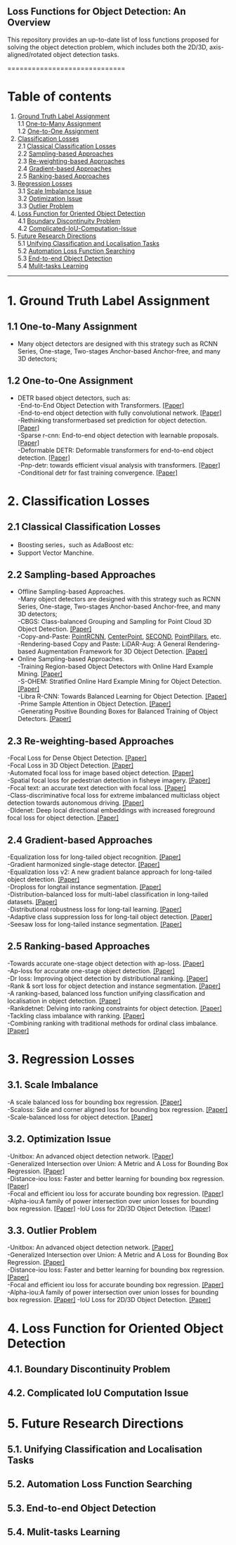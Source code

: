 ## Loss Functions for Object Detection: An Overview
This repository provides an up-to-date list of loss functions proposed for solving the object detection problem, which includes both the 2D/3D, axis-aligned/rotated object detection tasks. 
 
=============================
# Table of contents
1. [Ground Truth Label Assignment](#1)  
    1.1 [One-to-Many Assignment](#1.1)  
    1.2 [One-to-One Assignment](#1.2)  
2. [Classification Losses](#2)  
	2.1 [Classical Classification Losses](#2.1)  
	2.2  [Sampling-based Approaches](#2.2)  
	2.3  [Re-weighting-based Approaches](#2.3)  
	2.4  [Gradient-based Approaches](#2.4)  
	2.5  [Ranking-based Approaches](#2.5)  
3. [Regression Losses](#3)  
	3.1 [Scale Imbalance Issue](#3.1)  
	3.2 [Optimization Issue](#3.2)  
	3.3 [Outlier Problem](#3.3)  
4. [Loss Function for Oriented Object Detection](#4)  
	4.1 [Boundary Discontinuity Problem](#4.1)  
	4.2 [Complicated-IoU-Computation-Issue](#4.2)  
 5. [ Future Research Directions](#5)  
	5.1 [Unifying Classification and Localisation Tasks](#5.1)  
	5.2 [Automation Loss Function Searching](#5.2)  
	5.3 [End-to-end Object Detection](#5.3)  
	5.4 [Mulit-tasks Learning](#5.4)  




----------------------------------
# 1. Ground Truth Label Assignment <a name="1"></a>  
## 1.1 One-to-Many Assignment<a name="1.1"></a>
  - Many object detectors are designed with this strategy such as RCNN Series, One-stage, Two-stages Anchor-based Anchor-free, and many 3D detectors;
## 1.2 One-to-One Assignment<a name="1.2"></a>  
  - DETR based object detectors, such as:  
  -End-to-End Object Detection with Transformers. [[Paper]](https://arxiv.org/pdf/2005.12872.pdf)  
  -End-to-end object detection with fully convolutional network. [[Paper]](https://openaccess.thecvf.com/content/CVPR2021/papers/Wang_End-to-End_Object_Detection_With_Fully_Convolutional_Network_CVPR_2021_paper.pdf)  
  -Rethinking transformerbased set prediction for object detection. [[Paper]](https://openaccess.thecvf.com/content/ICCV2021/papers/Sun_Rethinking_Transformer-Based_Set_Prediction_for_Object_Detection_ICCV_2021_paper.pdf)  
  -Sparse r-cnn: End-to-end object detection with learnable proposals. [[Paper]](https://openaccess.thecvf.com/content/CVPR2021/papers/Sun_Sparse_R-CNN_End-to-End_Object_Detection_With_Learnable_Proposals_CVPR_2021_paper.pdf)  
  -Deformable DETR: Deformable transformers for end-to-end object detection. [[Paper]](https://openreview.net/pdf?id=gZ9hCDWe6ke)  
  -Pnp-detr: towards efficient visual analysis with transformers. [[Paper]](https://openaccess.thecvf.com/content/ICCV2021/papers/Wang_PnP-DETR_Towards_Efficient_Visual_Analysis_With_Transformers_ICCV_2021_paper.pdf)  
  -Conditional detr for fast training convergence. [[Paper]](https://openaccess.thecvf.com/content/ICCV2021/papers/Meng_Conditional_DETR_for_Fast_Training_Convergence_ICCV_2021_paper.pdf)  

# 2. Classification Losses <a name="2"></a>  
## 2.1 Classical Classification Losses <a name="2.1"></a>  
- Boosting series，such as AdaBoost etc: 
- Support Vector Manchine.  
## 2.2 Sampling-based Approaches <a name="2.2"></a>  
- Offline Sampling-based Approaches.   
  -Many object detectors are designed with this strategy such as RCNN Series, One-stage, Two-stages Anchor-based Anchor-free, and many 3D detectors;  
  -CBGS: Class-balanced Grouping and Sampling for Point Cloud 3D Object Detection. [[Paper]](https://arxiv.org/pdf/1908.09492.pdf)     
  -Copy-and-Paste: [PointRCNN](https://openaccess.thecvf.com/content_CVPR_2019/papers/Shi_PointRCNN_3D_Object_Proposal_Generation_and_Detection_From_Point_Cloud_CVPR_2019_paper.pdf), [CenterPoint](https://openaccess.thecvf.com/content/CVPR2021/papers/Yin_Center-Based_3D_Object_Detection_and_Tracking_CVPR_2021_paper.pdf), [SECOND](https://pdfs.semanticscholar.org/5125/a16039cabc6320c908a4764f32596e018ad3.pdf), [PointPillars](https://openaccess.thecvf.com/content_CVPR_2019/papers/Lang_PointPillars_Fast_Encoders_for_Object_Detection_From_Point_Clouds_CVPR_2019_paper.pdf), etc.  
  -Rendering-based Copy and Paste: LiDAR-Aug: A General Rendering-based Augmentation Framework for 3D Object Detection. [[Paper]](https://openaccess.thecvf.com/content/CVPR2021/papers/Fang_LiDAR-Aug_A_General_Rendering-Based_Augmentation_Framework_for_3D_Object_Detection_CVPR_2021_paper.pdf)    
 - Online Sampling-based Approaches.   
  -Training Region-based Object Detectors with Online Hard Example Mining. [[Paper]](https://openaccess.thecvf.com/content_cvpr_2016/papers/Shrivastava_Training_Region-Based_Object_CVPR_2016_paper.pdf)  
  -S-OHEM: Stratified Online Hard Example Mining for Object Detection. [[Paper]](https://arxiv.org/pdf/1705.02233.pdf)  
  -Libra R-CNN: Towards Balanced Learning for Object Detection. [[Paper]](https://openaccess.thecvf.com/content_CVPR_2019/papers/Pang_Libra_R-CNN_Towards_Balanced_Learning_for_Object_Detection_CVPR_2019_paper.pdf)  
  -Prime Sample Attention in Object Detection. [[Paper]](https://openaccess.thecvf.com/content_CVPR_2020/papers/Cao_Prime_Sample_Attention_in_Object_Detection_CVPR_2020_paper.pdf)  
  -Generating Positive Bounding Boxes for Balanced Training of Object Detectors. [[Paper]](https://openaccess.thecvf.com/content_WACV_2020/papers/Oksuz_Generating_Positive_Bounding_Boxes_for_Balanced_Training_of_Object_Detectors_WACV_2020_paper.pdf)  
## 2.3 Re-weighting-based Approaches <a name="2.3"></a>  
-Focal Loss for Dense Object Detection. [[Paper]](https://openaccess.thecvf.com/content_ICCV_2017/papers/Lin_Focal_Loss_for_ICCV_2017_paper.pdf)  
-Focal Loss in 3D Object Detection. [[Paper]](https://arxiv.org/pdf/1809.06065.pdf)  
-Automated focal loss for image based object detection. [[Paper]](https://arxiv.org/pdf/1904.09048.pdf)  
-Spatial focal loss for pedestrian detection in fisheye imagery. [[Paper]](https://ieeexplore.ieee.org/abstract/document/8658951)   
-Focal text: an accurate text detection with focal loss. [[Paper]](https://ieeexplore.ieee.org/document/8451241)  
-Class-discriminative focal loss for extreme imbalanced multiclass object detection towards autonomous driving. [[Paper]](https://link.springer.com/article/10.1007/s00371-021-02067-9)  
-Dldenet: Deep local directional embeddings with increased foreground focal loss for object detection. [[Paper]](https://ieeexplore.ieee.org/document/8966436)  

## 2.4 Gradient-based Approaches <a name="2.4"></a> 
-Equalization loss for long-tailed object recognition. [[Paper]](https://arxiv.org/pdf/2003.05176.pdf)  
-Gradient harmonized single-stage detector. [[Paper]](https://arxiv.org/pdf/1811.05181.pdf)  
-Equalization loss v2: A new gradient balance approach for long-tailed object detection. [[Paper]](https://arxiv.org/pdf/2012.08548.pdf)  
-Droploss for longtail instance segmentation. [[Paper]](https://arxiv.org/pdf/2104.06402.pdf)   
-Distribution-balanced loss for multi-label classification in long-tailed datasets. [[Paper]](https://arxiv.org/pdf/2007.09654.pdf)  
-Distributional robustness loss for long-tail learning. [[Paper]](https://arxiv.org/pdf/2104.03066.pdf)  
-Adaptive class suppression loss for long-tail object detection. [[Paper]](https://arxiv.org/pdf/2104.00885.pdf)  
-Seesaw loss for long-tailed instance segmentation. [[Paper]](https://arxiv.org/pdf/2008.10032.pdf)  
## 2.5 Ranking-based Approaches <a name="2.5"></a>  
-Towards accurate one-stage object detection with ap-loss. [[Paper]](https://arxiv.org/pdf/1904.06373.pdf)  
-Ap-loss for accurate one-stage object detection. [[Paper]](https://arxiv.org/pdf/2008.07294.pdf)  
-Dr loss: Improving object detection by distributional ranking. [[Paper]](https://arxiv.org/pdf/1907.10156.pdf)  
-Rank & sort loss for object detection and instance segmentation. [[Paper]](https://arxiv.org/pdf/2107.11669.pdf)   
-A ranking-based, balanced loss function unifying classification and localisation in object detection. [[Paper]](https://arxiv.org/pdf/2009.13592.pdf)  
-Rankdetnet: Delving into ranking constraints for object detection. [[Paper]](https://openaccess.thecvf.com/content/CVPR2021/papers/Liu_RankDetNet_Delving_Into_Ranking_Constraints_for_Object_Detection_CVPR_2021_paper.pdf)  
-Tackling class imbalance with ranking. [[Paper]](https://ieeexplore.ieee.org/document/7727469)  
-Combining ranking with traditional methods for ordinal class imbalance. [[Paper]](https://ieeexplore.ieee.org/document/7727469)  

# 3. Regression Losses <a name="3"></a>  
## 3.1. Scale Imbalance <a name="3.1"></a>  
-A scale balanced loss for bounding box regression. [[Paper]](https://ieeexplore.ieee.org/stamp/stamp.jsp?tp=&arnumber=9112187)  
-Scaloss: Side and corner aligned loss for bounding box regression. [[Paper]](https://arxiv.org/pdf/2104.00462.pdf)  
-Scale-balanced loss for object detection. [[Paper]](https://www.sciencedirect.com/science/article/abs/pii/S0031320321001849)   
## 3.2. Optimization Issue <a name="3.2"></a>  
-Unitbox: An advanced object detection network. [[Paper]](https://arxiv.org/pdf/1608.01471.pdf)   
-Generalized Intersection over Union: A Metric and A Loss for Bounding Box Regression. [[Paper]](https://giou.stanford.edu/GIoU.pdf)  
-Distance-iou loss: Faster and better learning for bounding box regression. [[Paper]](https://arxiv.org/pdf/1911.08287.pdf)  
-Focal and efficient iou loss for accurate bounding box regression. [[Paper]](https://arxiv.org/pdf/2101.08158.pdf)  
-Alpha-iou:A family of power intersection over union losses for bounding box regression. [[Paper]](https://arxiv.org/pdf/2110.13675.pdf) 
-IoU Loss for 2D/3D Object Detection. [[Paper]](https://arxiv.org/pdf/1908.03851.pdf) 
## 3.3. Outlier Problem <a name="3.3"></a>  
-Unitbox: An advanced object detection network. [[Paper]](https://arxiv.org/pdf/1608.01471.pdf)   
-Generalized Intersection over Union: A Metric and A Loss for Bounding Box Regression. [[Paper]](https://giou.stanford.edu/GIoU.pdf)  
-Distance-iou loss: Faster and better learning for bounding box regression. [[Paper]](https://arxiv.org/pdf/1911.08287.pdf)  
-Focal and efficient iou loss for accurate bounding box regression. [[Paper]](https://arxiv.org/pdf/2101.08158.pdf)  
-Alpha-iou:A family of power intersection over union losses for bounding box regression. [[Paper]](https://arxiv.org/pdf/2110.13675.pdf) 
-IoU Loss for 2D/3D Object Detection. [[Paper]](https://arxiv.org/pdf/1908.03851.pdf) 
# 4. Loss Function for Oriented Object Detection <a name="4"></a>  
## 4.1. Boundary Discontinuity Problem <a name="4.1"></a>  
## 4.2. Complicated IoU Computation Issue <a name="4.2"></a>  

# 5. Future Research  Directions <a name="5"></a>  
## 5.1. Unifying Classification and Localisation Tasks <a name="5.1"></a>  
## 5.2. Automation Loss Function Searching <a name="5.2"></a> 
## 5.3. End-to-end Object Detection <a name="5.3"></a> 
## 5.4. Mulit-tasks Learning <a name="5.4"></a> 
 
 
